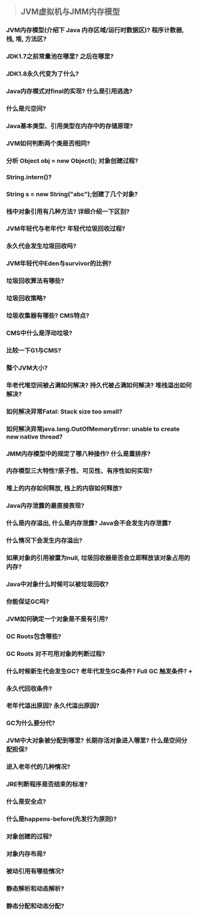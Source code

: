> ## JVM虚拟机与JMM内存模型

### JVM内存模型(介绍下 Java 内存区域/运行时数据区)? 程序计数器, 栈, 堆, 方法区?
### JDK1.7之前常量池在哪里? 之后在哪里?
### JDK1.8永久代变为了什么?
### Java内存模式对final的实现? 什么是引用逃逸?
### 什么是元空间?
### Java基本类型、引用类型在内存中的存储原理?
### JVM如何判断两个类是否相同?
### 分析 Object obj = new Object(); 对象创建过程?
### String.intern()?
### String s = new String("abc");创建了几个对象?
### 栈中对象引用有几种方法? 详细介绍一下区别? 
### JVM年轻代与老年代? 年轻代垃圾回收过程? 
### 永久代会发生垃圾回收吗?
### JVM年轻代中Eden与survivor的比例?
### 垃圾回收算法有哪些?
### 垃圾回收策略?
### 垃圾收集器有哪些? CMS特点?
### CMS中什么是浮动垃圾?
### 比较一下G1与CMS?
### 整个JVM大小?
### 年老代堆空间被占满如何解决? 持久代被占满如何解决? 堆栈溢出如何解决?
### 如何解决异常Fatal: Stack size too small?
### 如何解决异常java.lang.OutOfMemoryError: unable to create new native thread?
### JMM内存模型中的规定了哪八种操作? 什么是重排序?
### 内存模型三大特性?原子性、可见性、有序性如何实现?
### 堆上的内存如何释放, 栈上的内容如何释放?
### Java内存泄露的最直接表现? 
### 什么是内存溢出, 什么是内存泄露? Java会不会发生内存泄露?
### 什么情况下会发生内存溢出?
### 如果对象的引用被置为null, 垃圾回收器是否会立即释放该对象占用的内存?
### Java中对象什么时候可以被垃圾回收?
### 你能保证GC吗?
### JVM如何确定一个对象是不是有引用?
### GC Roots包含哪些?
### GC Roots 对不可用对象的判断过程?
### 什么时候新生代会发生GC? 老年代发生GC条件? Full GC 触发条件? +
### 永久代回收条件?
### 老年代溢出原因? 永久代溢出原因?
### GC为什么要分代?
### JVM中大对象被分配到哪里? 长期存活对象进入哪里? 什么是空间分配担保?
### 进入老年代的几种情况?
### JRE判断程序是否结束的标准?
### 什么是安全点?
### 什么是happens-before(先发行为原则)?
### 对象创建的过程?
### 对象内存布局?
### 被动引用有哪些情况?
### 静态解析和动态解析?
### 静态分配和动态分配?

